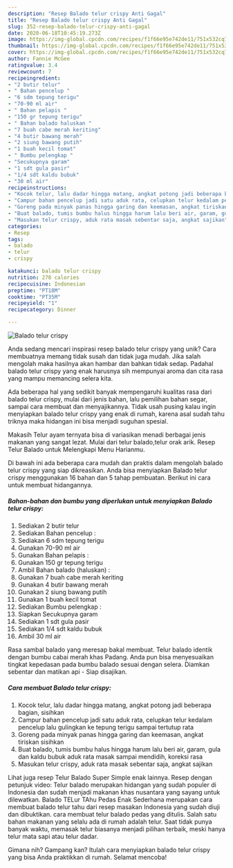 ```yaml
---
description: "Resep Balado telur crispy Anti Gagal"
title: "Resep Balado telur crispy Anti Gagal"
slug: 352-resep-balado-telur-crispy-anti-gagal
date: 2020-06-18T10:45:19.273Z
image: https://img-global.cpcdn.com/recipes/f1f66e95e742de11/751x532cq70/balado-telur-crispy-foto-resep-utama.jpg
thumbnail: https://img-global.cpcdn.com/recipes/f1f66e95e742de11/751x532cq70/balado-telur-crispy-foto-resep-utama.jpg
cover: https://img-global.cpcdn.com/recipes/f1f66e95e742de11/751x532cq70/balado-telur-crispy-foto-resep-utama.jpg
author: Fannie McGee
ratingvalue: 3.4
reviewcount: 7
recipeingredient:
- "2 butir telur"
- " Bahan pencelup "
- "6 sdm tepung terigu"
- "70-90 ml air"
- " Bahan pelapis "
- "150 gr tepung terigu"
- " Bahan balado haluskan "
- "7 buah cabe merah keriting"
- "4 butir bawang merah"
- "2 siung bawang putih"
- "1 buah kecil tomat"
- " Bumbu pelengkap "
- "Secukupnya garam"
- "1 sdt gula pasir"
- "1/4 sdt kaldu bubuk"
- "30 ml air"
recipeinstructions:
- "Kocok telur, lalu dadar hingga matang, angkat potong jadi beberapa bagian, sisihkan"
- "Campur bahan pencelup jadi satu aduk rata, celupkan telur kedalam pencelup lalu gulingkan ke tepung terigu sampai tertutup rata"
- "Goreng pada minyak panas hingga garing dan keemasan, angkat tiriskan sisihkan"
- "Buat balado, tumis bumbu halus hingga harum lalu beri air, garam, gula dan kaldu bubuk aduk rata masak sampai mendidih, koreksi rasa"
- "Masukan telur crispy, aduk rata masak sebentar saja, angkat sajikan"
categories:
- Resep
tags:
- balado
- telur
- crispy

katakunci: balado telur crispy 
nutrition: 278 calories
recipecuisine: Indonesian
preptime: "PT18M"
cooktime: "PT35M"
recipeyield: "1"
recipecategory: Dinner

---
```



![Balado telur crispy](https://img-global.cpcdn.com/recipes/f1f66e95e742de11/751x532cq70/balado-telur-crispy-foto-resep-utama.jpg)

Anda sedang mencari inspirasi resep balado telur crispy yang unik? Cara membuatnya memang tidak susah dan tidak juga mudah. Jika salah mengolah maka hasilnya akan hambar dan bahkan tidak sedap. Padahal balado telur crispy yang enak harusnya sih mempunyai aroma dan cita rasa yang mampu memancing selera kita.

Ada beberapa hal yang sedikit banyak mempengaruhi kualitas rasa dari balado telur crispy, mulai dari jenis bahan, lalu pemilihan bahan segar, sampai cara membuat dan menyajikannya. Tidak usah pusing kalau ingin menyiapkan balado telur crispy yang enak di rumah, karena asal sudah tahu triknya maka hidangan ini bisa menjadi suguhan spesial.

Makasih Telur ayam ternyata bisa di variasikan menadi berbagai jenis makanan yang sangat lezat. Mulai dari telur balado,telur orak arik. Resep Telur Balado untuk Melengkapi Menu Harianmu.


Di bawah ini ada beberapa cara mudah dan praktis dalam mengolah balado telur crispy yang siap dikreasikan. Anda bisa menyiapkan Balado telur crispy menggunakan 16 bahan dan 5 tahap pembuatan. Berikut ini cara untuk membuat hidangannya.

<!--inarticleads1-->

##### Bahan-bahan dan bumbu yang diperlukan untuk menyiapkan Balado telur crispy:

1. Sediakan 2 butir telur
1. Sediakan  Bahan pencelup :
1. Sediakan 6 sdm tepung terigu
1. Gunakan 70-90 ml air
1. Gunakan  Bahan pelapis :
1. Gunakan 150 gr tepung terigu
1. Ambil  Bahan balado (haluskan) :
1. Gunakan 7 buah cabe merah keriting
1. Gunakan 4 butir bawang merah
1. Gunakan 2 siung bawang putih
1. Gunakan 1 buah kecil tomat
1. Sediakan  Bumbu pelengkap :
1. Siapkan Secukupnya garam
1. Sediakan 1 sdt gula pasir
1. Sediakan 1/4 sdt kaldu bubuk
1. Ambil 30 ml air


Rasa sambal balado yang meresap bakal membuat. Telur balado identik dengan bumbu cabai merah khas Padang. Anda pun bisa menyesuaikan tingkat kepedasan pada bumbu balado sesuai dengan selera. Diamkan sebentar dan matikan api - Siap disajikan. 

<!--inarticleads2-->

##### Cara membuat Balado telur crispy:

1. Kocok telur, lalu dadar hingga matang, angkat potong jadi beberapa bagian, sisihkan
1. Campur bahan pencelup jadi satu aduk rata, celupkan telur kedalam pencelup lalu gulingkan ke tepung terigu sampai tertutup rata
1. Goreng pada minyak panas hingga garing dan keemasan, angkat tiriskan sisihkan
1. Buat balado, tumis bumbu halus hingga harum lalu beri air, garam, gula dan kaldu bubuk aduk rata masak sampai mendidih, koreksi rasa
1. Masukan telur crispy, aduk rata masak sebentar saja, angkat sajikan


Lihat juga resep Telur Balado Super Simple enak lainnya. Resep dengan petunjuk video: Telur balado merupakan hidangan yang sudah populer di Indonesia dan sudah menjadi makanan khas nusantara yang sayang untuk dilewatkan. Balado TELur TAhu Pedas Enak Sederhana merupakan cara membuat balado telur tahu dari resep masakan Indonesia yang sudah diuji dan dibuktikan. cara membuat telur balado pedas yang ditulis. Salah satu bahan makanan yang selalu ada di rumah adalah telur. Saat tidak punya banyak waktu, memasak telur biasanya menjadi pilihan terbaik, meski hanya telur mata sapi atau telur dadar. 

Gimana nih? Gampang kan? Itulah cara menyiapkan balado telur crispy yang bisa Anda praktikkan di rumah. Selamat mencoba!
